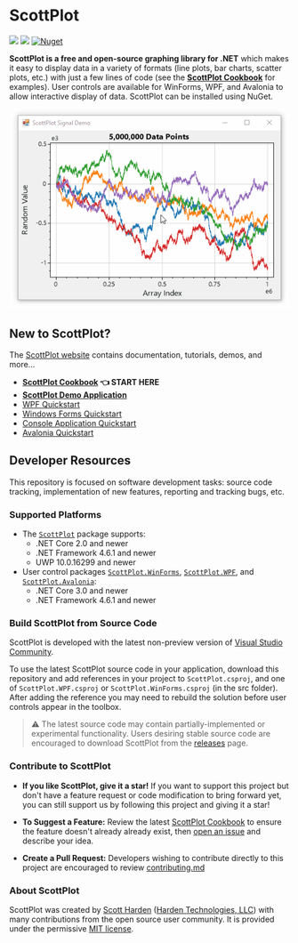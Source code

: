 # ScottPlot

[![](https://img.shields.io/azure-devops/build/swharden/swharden/2?label=Build&logo=azure%20pipelines)](https://dev.azure.com/swharden/swharden/_build/latest?definitionId=2&branchName=master)
[![](https://img.shields.io/nuget/dt/ScottPlot?color=004880&label=Installs&logo=nuget)](https://www.nuget.org/packages/ScottPlot/)
[![Nuget](https://img.shields.io/nuget/v/scottplot?label=NuGet&logo=nuget)](https://www.nuget.org/packages/ScottPlot/)

**ScottPlot is a free and open-source graphing library for .NET** which makes it easy to display data in a variety of formats (line plots, bar charts, scatter plots, etc.) with just a few lines of code (see the **[ScottPlot Cookbook](http://swharden.com/scottplot/cookbook)** for examples). User controls are available for WinForms, WPF, and Avalonia to allow interactive display of data. ScottPlot can be installed using NuGet.

<div align='center'>
<img src='dev/nuget/ScottPlot.gif'>
</div>

## New to ScottPlot?

The [ScottPlot website](http://swharden.com/scottplot/) contains documentation, tutorials, demos, and more...

* **[ScottPlot Cookbook](http://swharden.com/scottplot/cookbook.md.html) 👈 START HERE**
* **[ScottPlot Demo Application](https://swharden.com/scottplot/demo)**
* [WPF Quickstart](http://swharden.com/scottplot/quickstart.md.html#wpf-quickstart)
* [Windows Forms Quickstart](http://swharden.com/scottplot/quickstart.md.html#windows-forms-quickstart)
* [Console Application Quickstart](http://swharden.com/scottplot/quickstart.md.html#console-quickstart)
* [Avalonia Quickstart](https://github.com/swharden/ScottPlot/tree/master/src/ScottPlot.Demo.Avalonia)

## Developer Resources

This repository is focused on software development tasks: source code tracking, implementation of new features, reporting and tracking bugs, etc.

### Supported Platforms

* The [`ScottPlot`](https://www.nuget.org/packages/ScottPlot/) package supports:
  * .NET Core 2.0 and newer
  * .NET Framework 4.6.1 and newer
  * UWP 10.0.16299 and newer
* User control packages [`ScottPlot.WinForms`](https://www.nuget.org/packages/ScottPlot.WinForms), [`ScottPlot.WPF`](https://www.nuget.org/packages/ScottPlot.WPF), and [`ScottPlot.Avalonia`](https://www.nuget.org/packages/ScottPlot.Avalonia/):
  * .NET Core 3.0 and newer
  * .NET Framework 4.6.1 and newer

### Build ScottPlot from Source Code
ScottPlot is developed with the latest non-preview version of [Visual Studio Community](https://visualstudio.microsoft.com/vs/community/).


To use the latest ScottPlot source code in your application, download this repository and add references in your project to `ScottPlot.csproj`, and one of `ScottPlot.WPF.csproj` or `ScottPlot.WinForms.csproj` (in the src folder). After adding the reference you may need to rebuild the solution before user controls appear in the toolbox.

> ⚠️ The latest source code may contain partially-implemented or experimental functionality. Users desiring stable source code are encouraged to download ScottPlot from the [releases](https://github.com/swharden/ScottPlot/releases) page.

### Contribute to ScottPlot

* **If you like ScottPlot, give it a star!** If you want to support this project but don't have a feature request or code modification to bring forward yet, you can still support us by following this project and giving it a star!

* **To Suggest a Feature:** Review the latest [ScottPlot Cookbook]() to ensure the feature doesn't already already exist, then [open an issue](https://github.com/swharden/ScottPlot/issues) and describe your idea.

* **Create a Pull Request:** Developers wishing to contribute directly to this project are encouraged to review [contributing.md](CONTRIBUTING.md)

### About ScottPlot

ScottPlot was created by [Scott Harden](http://www.SWHarden.com/) ([Harden Technologies, LLC](http://tech.swharden.com)) with many contributions from the open source user community. It is provided under the permissive [MIT license](LICENSE).
